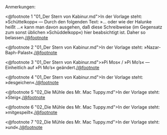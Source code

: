 <div class="anmerkungen">Anmerkungen:</div>

<@footnote 1 "01_Der Stern von Kabinur.md">In der Vorlage steht: »Schüttelkopp« — Durch den folgenden Text: »… oder wie der Halunke heißt …« kann man davon ausgehen, daß diese Schreibweise (im Gegensatz zum sonst üblichen »Schüddelkopp«) hier beabsichtigt ist. Daher so belassen.</@footnote>

<@footnote 2 "01_Der Stern von Kabinur.md">In der Vorlage steht: »Nazar-Baph-Palast«.</@footnote>

<@footnote 3 "01_Der Stern von Kabinur.md">»Pi Mos« / »Pi Mo’s« — Einheitlich auf »Pi Mo’s« geändert.</@footnote>

<@footnote 4 "01_Der Stern von Kabinur.md">In der Vorlage steht: »desgeichen«.</@footnote>

<@footnote 5 "02_Die Mühle des Mr. Mac Tuppy.md">In der Vorlage steht: »Steig«.</@footnote>

<@footnote 6 "02_Die Mühle des Mr. Mac Tuppy.md">In der Vorlage steht: »mitgespeilt«.</@footnote>

<@footnote 7 "02_Die Mühle des Mr. Mac Tuppy.md">In der Vorlage steht: »und«.</@footnote>

